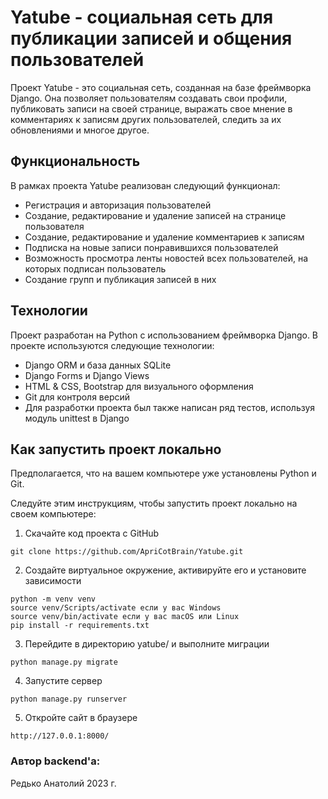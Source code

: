 # Yatube - социальная сеть для публикации записей и общения пользователей

Проект Yatube - это социальная сеть, созданная на базе фреймворка Django. Она позволяет пользователям создавать свои профили, публиковать записи на своей странице, выражать свое мнение в комментариях к записям других пользователей, следить за их обновлениями и многое другое.

## Функциональность

В рамках проекта Yatube реализован следующий функционал:
- Регистрация и авторизация пользователей
- Создание, редактирование и удаление записей на странице пользователя
- Создание, редактирование и удаление комментариев к записям
- Подписка на новые записи понравившихся пользователей
- Возможность просмотра ленты новостей всех пользователей, на которых подписан пользователь
- Создание групп и публикация записей в них

## Технологии

Проект разработан на Python с использованием фреймворка Django. В проекте используются следующие технологии:
- Django ORM и база данных SQLite
- Django Forms и Django Views
- HTML & CSS, Bootstrap для визуального оформления
- Git для контроля версий
- Для разработки проекта был также написан ряд тестов, используя модуль unittest в Django

## Как запустить проект локально

Предполагается, что на вашем компьютере уже установлены Python и Git.

Следуйте этим инструкциям, чтобы запустить проект локально на своем компьютере:

1. Скачайте код проекта с GitHub
```
git clone https://github.com/ApriCotBrain/Yatube.git
```
2. Создайте виртуальное окружение, активируйте его и установите зависимости
```
python -m venv venv
source venv/Scripts/activate если у вас Windows
source venv/bin/activate если у вас macOS или Linux
pip install -r requirements.txt
```
3. Перейдите в директорию yatube/ и выполните миграции
```
python manage.py migrate
```
4. Запустите сервер
```
python manage.py runserver
```
5. Откройте сайт в браузере
```
http://127.0.0.1:8000/
```

### Автор backend'а:

Редько Анатолий 2023 г.